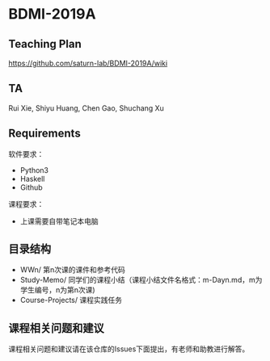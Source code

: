 # BDMI-2019A

## Teaching Plan 

https://github.com/saturn-lab/BDMI-2019A/wiki

## TA

Rui Xie, Shiyu Huang, Chen Gao, Shuchang Xu

## Requirements

软件要求：

- Python3
- Haskell
- Github

课程要求：

- 上课需要自带笔记本电脑


## 目录结构

- WWn/ 第n次课的课件和参考代码
- Study-Memo/ 同学们的课程小结（课程小结文件名格式：m-Dayn.md，m为学生编号，n为第n次课)
- Course-Projects/ 课程实践任务

## 课程相关问题和建议

课程相关问题和建议请在该仓库的Issues下面提出，有老师和助教进行解答。
